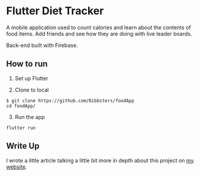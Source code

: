 # Flutter Diet Tracker

A mobile application used to count calories and learn about the contents of food items.
Add friends and see how they are doing with live leader boards.

Back-end built with Firebase.

## How to run

1. Set up Flutter

2. Clone to local

```
$ git clone https://github.com/Dibbsters/foodApp
cd foodApp/
```

3. Run the app

```
flutter run
```

## Write Up

I wrote a little article talking a little bit more in depth about this project on [my website](https://wwww.luisdibdin.uk/projects/food-app).
